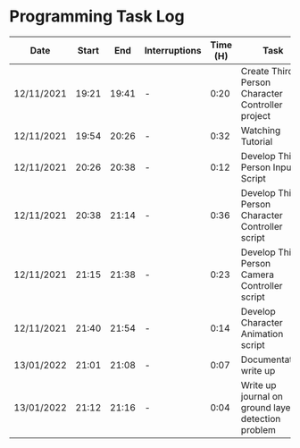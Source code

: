 # Programming Task Log

Date | Start | End | Interruptions | Time (H) | Task
-----|-------|-----|---------------|----------|-----
12/11/2021 | 19:21 | 19:41 | - | 0:20 | Create Third Person Character Controller project
12/11/2021 | 19:54 | 20:26 | - | 0:32 | Watching Tutorial
12/11/2021 | 20:26 | 20:38 | - | 0:12 | Develop Third Person Input Script
12/11/2021 | 20:38 | 21:14 | - | 0:36 | Develop Third Person Character Controller script
12/11/2021 | 21:15 | 21:38 | - | 0:23 | Develop Third Person Camera Controller script
12/11/2021 | 21:40 | 21:54 | - | 0:14 | Develop Character Animation script
13/01/2022 | 21:01 | 21:08 | - | 0:07 | Documentation write up
13/01/2022 | 21:12 | 21:16 | - | 0:04 | Write up journal on ground layer detection problem
